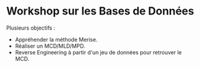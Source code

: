 # Workshop sur les Bases de Données

Plusieurs objectifs :
- Appréhender la méthode Merise.
- Réaliser un MCD/MLD/MPD.
- Reverse Engineering à partir d'un jeu de données pour retrouver le MCD.
